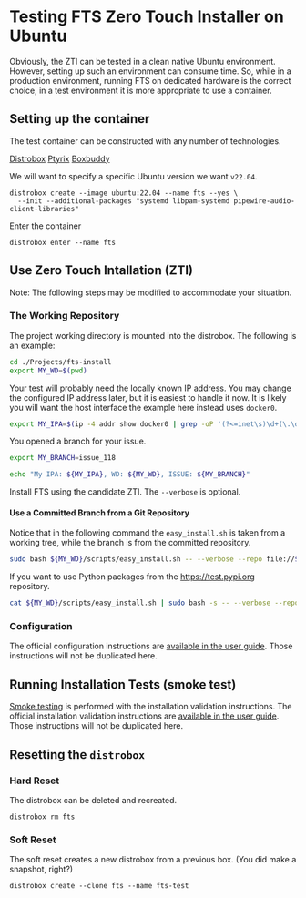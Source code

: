 
# Testing FTS Zero Touch Installer on Ubuntu 

Obviously, the ZTI can be tested in a clean native Ubuntu environment.
However, setting up such an environment can consume time.
So, while in a production environment, running FTS on dedicated hardware is the correct choice,
in a test environment it is more appropriate to use a container.

## Setting up the container

The test container can be constructed with any number of technologies.

[Distrobox](https://wiki.archlinux.org/title/Distrobox)
[Ptyrix](https://flathub.org/apps/app.devsuite.Ptyxis)
[Boxbuddy](https://flathub.org/apps/io.github.dvlv.boxbuddyrs)

We will want to specify a specific Ubuntu version we want `v22.04`.
```shell
distrobox create --image ubuntu:22.04 --name fts --yes \
  --init --additional-packages "systemd libpam-systemd pipewire-audio-client-libraries" 
```

Enter the container
```shell
distrobox enter --name fts
```

## Use Zero Touch Intallation (ZTI)

Note: The following steps may be modified to accommodate your situation.

### The Working Repository

The project working directory is mounted into the distrobox.
The following is an example:
```bash
cd ./Projects/fts-install
export MY_WD=$(pwd)
```

Your test will probably need the locally known IP address.
You may change the configured IP address later,
but it is easiest to handle it now.
It is likely you will want the host interface the example here instead uses `docker0`.
```bash
export MY_IPA=$(ip -4 addr show docker0 | grep -oP '(?<=inet\s)\d+(\.\d+){3}')
```

You opened a branch for your issue.
```bash
export MY_BRANCH=issue_118
```

```bash
echo "My IPA: ${MY_IPA}, WD: ${MY_WD}, ISSUE: ${MY_BRANCH}"
```

Install FTS using the candidate ZTI.
The `--verbose` is optional.

#### Use a Committed Branch from a Git Repository
Notice that in the following command the `easy_install.sh` is taken from
a working tree, while the branch is from the committed repository.

```bash
sudo bash ${MY_WD}/scripts/easy_install.sh -- --verbose --repo file://${MY_WD}/.git --branch ${MY_BRANCH:-main} --ip-addr ${MY_IPA} 
```
If you want to use Python packages from the https://test.pypi.org repository.
```bash
cat ${MY_WD}/scripts/easy_install.sh | sudo bash -s -- --verbose --repo file://${MY_WD}/.git --branch ${MY_BRANCH:-main} --ip-addr ${MY_IPA} --pypi https://test.pypi.org
```

### Configuration

The official configuration instructions are
[available in the user guide](https://freetakteam.github.io/FreeTAKServer-User-Docs/Installation/Operation/).
Those instructions will not be duplicated here.

## Running Installation Tests (smoke test)

[Smoke testing](https://en.wikipedia.org/wiki/Smoke_testing_(software))
is performed with the installation validation instructions.
The official installation validation instructions are
[available in the user guide](https://freetakteam.github.io/FreeTAKServer-User-Docs/Installation/Troubleshooting/InstallationCheck/).
Those instructions will not be duplicated here.

## Resetting the `distrobox`

### Hard Reset
The distrobox can be deleted and recreated.

```shell
distrobox rm fts
```

### Soft Reset

The soft reset creates a new distrobox from a previous box.
(You did make a snapshot, right?)
```shell
distrobox create --clone fts --name fts-test
```
